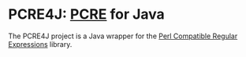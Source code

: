 # PCRE4J: [PCRE](https://www.pcre.org) for Java

The PCRE4J project is a Java wrapper for the [Perl Compatible Regular Expressions](https://github.com/PCRE2Project/pcre2) library.
